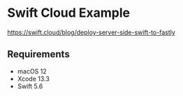 # Swift Cloud Example

https://swift.cloud/blog/deploy-server-side-swift-to-fastly

## Requirements
- macOS 12
- Xcode 13.3
- Swift 5.6
